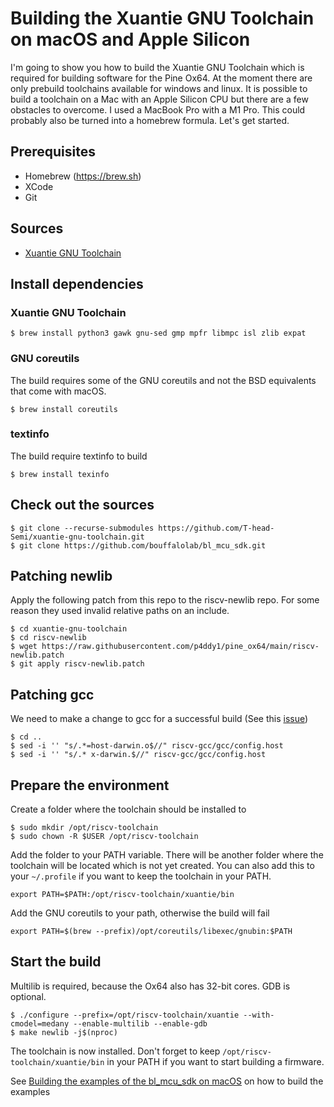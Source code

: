 # Building the Xuantie GNU Toolchain on macOS and Apple Silicon

I'm going to show you how to build the Xuantie GNU Toolchain which is required for building software for the Pine Ox64.
At the moment there are only prebuild toolchains available for windows and linux. 
It is possible to build a toolchain on a Mac with an Apple Silicon CPU but there are a few obstacles to overcome.
I used a MacBook Pro with a M1 Pro.
This could probably also be turned into a homebrew formula. Let's get started.

## Prerequisites
* Homebrew (https://brew.sh)
* XCode
* Git

## Sources
* [Xuantie GNU Toolchain](https://github.com/T-head-Semi/xuantie-gnu-toolchain)

## Install dependencies

### Xuantie GNU Toolchain
`$ brew install python3 gawk gnu-sed gmp mpfr libmpc isl zlib expat`

### GNU coreutils

The build requires some of the GNU coreutils and not the BSD equivalents that come with macOS.


`$ brew install coreutils`

### textinfo

The build require textinfo to build

`$ brew install texinfo`

## Check out the sources

```
$ git clone --recurse-submodules https://github.com/T-head-Semi/xuantie-gnu-toolchain.git
$ git clone https://github.com/bouffalolab/bl_mcu_sdk.git
```

## Patching newlib

Apply the following patch from this repo to the riscv-newlib repo. For some reason they used invalid relative paths
on an include.

```
$ cd xuantie-gnu-toolchain
$ cd riscv-newlib
$ wget https://raw.githubusercontent.com/p4ddy1/pine_ox64/main/riscv-newlib.patch
$ git apply riscv-newlib.patch
```

## Patching gcc

We need to make a change to gcc for a successful build (See this [issue](https://github.com/riscv-software-src/homebrew-riscv/issues/47))
```
$ cd ..
$ sed -i '' "s/.*=host-darwin.o$//" riscv-gcc/gcc/config.host
$ sed -i '' "s/.* x-darwin.$//" riscv-gcc/gcc/config.host
```

## Prepare the environment

Create a folder where the toolchain should be installed to

```
$ sudo mkdir /opt/riscv-toolchain
$ sudo chown -R $USER /opt/riscv-toolchain
```

Add the folder to your PATH variable. There will be another folder where the toolchain will be located which is not yet
created. You can also add this to your `~/.profile` if you want to keep the toolchain in your PATH.

`export PATH=$PATH:/opt/riscv-toolchain/xuantie/bin`

Add the GNU coreutils to your path, otherwise the build will fail

`export PATH=$(brew --prefix)/opt/coreutils/libexec/gnubin:$PATH`

## Start the build

Multilib is required, because the Ox64 also has 32-bit cores. GDB is optional.

```
$ ./configure --prefix=/opt/riscv-toolchain/xuantie --with-cmodel=medany --enable-multilib --enable-gdb
$ make newlib -j$(nproc)
```

The toolchain is now installed. Don't forget to keep `/opt/riscv-toolchain/xuantie/bin`
in your PATH if you want to start building a firmware.

See [Building the examples of the bl_mcu_sdk on macOS](build_bl_mcu_sdk.md) on how to build the examples
